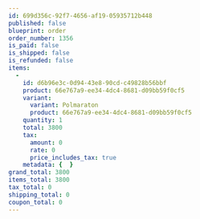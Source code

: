 ```yaml
---
id: 699d356c-92f7-4656-af19-05935712b448
published: false
blueprint: order
order_number: 1356
is_paid: false
is_shipped: false
is_refunded: false
items:
  -
    id: d6b96e3c-0d94-43e8-90cd-c49828b56bbf
    product: 66e767a9-ee34-4dc4-8681-d09bb59f0cf5
    variant:
      variant: Polmaraton
      product: 66e767a9-ee34-4dc4-8681-d09bb59f0cf5
    quantity: 1
    total: 3800
    tax:
      amount: 0
      rate: 0
      price_includes_tax: true
    metadata: {  }
grand_total: 3800
items_total: 3800
tax_total: 0
shipping_total: 0
coupon_total: 0
---
```

